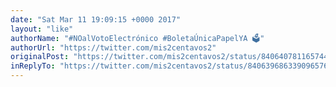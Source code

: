 ```yaml
---
date: "Sat Mar 11 19:09:15 +0000 2017"
layout: "like"
authorName: "#NOalVotoElectrónico #BoletaÚnicaPapelYA 🗳"
authorUrl: "https://twitter.com/mis2centavos2"
originalPost: "https://twitter.com/mis2centavos2/status/840640781165744129"
inReplyTo: "https://twitter.com/mis2centavos2/status/840639686339096576"
---
```

